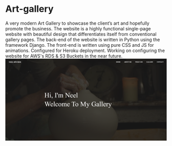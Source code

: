 # Art-gallery
A very modern Art Gallery to showcase the client’s art and hopefully promote the business. The website is a highly functional single-page website with beautiful design that differentiates itself from conventional gallery pages. The back-end of the website is written in Python using the framework Django. The front-end is written using pure CSS and JS for animations. Configured for Heroku deployment. Working on configuring the website for AWS's RDS & S3 Buckets in the near future.
![](README-IMAGES/gallery-frontpage.png)
